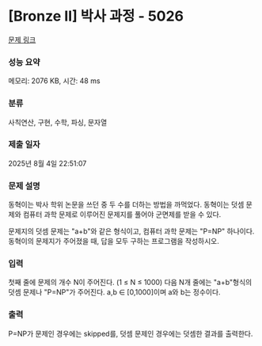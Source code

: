 # [Bronze II] 박사 과정 - 5026 

[문제 링크](https://www.acmicpc.net/problem/5026) 

### 성능 요약

메모리: 2076 KB, 시간: 48 ms

### 분류

사칙연산, 구현, 수학, 파싱, 문자열

### 제출 일자

2025년 8월 4일 22:51:07

### 문제 설명

<p>동혁이는 박사 학위 논문을 쓰던 중 두 수를 더하는 방법을 까먹었다. 동혁이는 덧셈 문제와 컴퓨터 과학 문제로 이루어진 문제지를 풀어야 군면제를 받을 수 있다.</p>

<p>문제지의 덧셈 문제는 "a+b"와 같은 형식이고, 컴퓨터 과학 문제는 "P=NP" 하나이다. 동혁이의 문제지가 주어졌을 때, 답을 모두 구하는 프로그램을 작성하시오. </p>

### 입력 

 <p>첫째 줄에 문제의 개수 N이 주어진다. (1 ≤ N ≤ 1000) 다음 N개 줄에는 "a+b"형식의 덧셈 문제나 "P=NP"가 주어진다. a,b ∈ [0,1000]이며 a와 b는 정수이다.</p>

### 출력 

 <p>P=NP가 문제인 경우에는 skipped를, 덧셈 문제인 경우에는 덧셈한 결과를 출력한다.</p>

